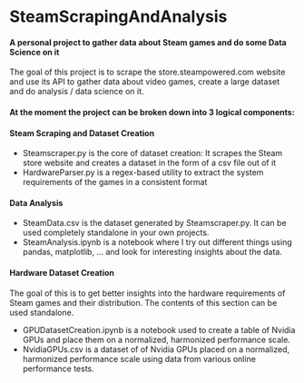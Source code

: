 # SteamScrapingAndAnalysis
#### A personal project to gather data about Steam games and do some Data Science on it
The goal of this project is to scrape the store.steampowered.com website and use its API to gather data about video games, create a large dataset and do analysis / data science on it.

#### At the moment the project can be broken down into 3 logical components:

#### Steam Scraping and Dataset Creation
- Steamscraper.py is the core of dataset creation: It scrapes the Steam store website and creates a dataset in the form of a csv file out of it
- HardwareParser.py is a regex-based utility to extract the system requirements of the games in a consistent format

#### Data Analysis
- SteamData.csv is the dataset generated by Steamscraper.py. It can be used completely standalone in your own projects.
- SteamAnalysis.ipynb is a notebook where I try out different things using pandas, matplotlib, ... and look for interesting insights about the data.

#### Hardware Dataset Creation
The goal of this is to get better insights into the hardware requirements of Steam games and their distribution. The contents of this section can be used standalone.
- GPUDatasetCreation.ipynb is a notebook used to create a table of Nvidia GPUs and place them on a normalized, harmonized performance scale.
- NvidiaGPUs.csv is a dataset of of Nvidia GPUs placed on a normalized, harmonized performance scale using data from various online performance tests.
